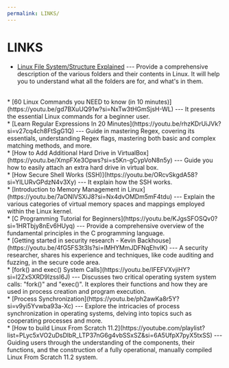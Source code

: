 ```yaml
---
permalink: LINKS/
---
```


# LINKS

* [Linux File System/Structure Explained](https://youtu.be/HbgzrKJvDRw?si=OVMR1tQ-jMckxc1u) --- 
Provide a comprehensive description of the various folders and their contents in Linux.
It will help you to understand what all the folders are for, and what's in them.
<br>
* [60 Linux Commands you NEED to know (in 10 minutes)](https://youtu.be/gd7BXuUQ91w?si=NxTw3tHGmSjsH-WL) --- 
It presents the essential Linux commands for a beginner user.
<br>
* [Learn Regular Expressions In 20 Minutes](https://youtu.be/rhzKDrUiJVk?si=v27cq4ch8FtSgG1Q) --- 
Guide in mastering Regex, covering its essentials, understanding Regex flags, mastering both basic and complex matching methods, and more.
<br>
* [How to Add Additional Hard Drive in VirtualBox](https://youtu.be/XmpFXe3Opws?si=s5Kn-gCypVoN8n5y) --- 
Guide you how to easily attach an extra hard drive in virtual box.
<br>
* [How Secure Shell Works (SSH)](https://youtu.be/ORcvSkgdA58?si=YILURvGPdzN4v3Xy) --- 
It explain how the SSH works.
<br>
* [Introduction to Memory Management in Linux](https://youtu.be/7aONIVSXiJ8?si=Nx4dvOMDm5mF4tdu) --- 
Explain the various categories of virtual memory spaces and mappings employed within the Linux kernel.
<br>
* [C Programming Tutorial for Beginners](https://youtu.be/KJgsSFOSQv0?si=1HRTbjy8nEv6HUyq) --- 
Provide a comprehensive overview of the fundamental principles in the C programming language.
<br>
* [Getting started in security research - Kevin Backhouse](https://youtu.be/4fG5FS3t3ls?si=lMHYMmJDFNqEhvlK) --- 
A security researcher, shares his experience and techniques, like code auditing and fuzzing, in the secure code area.
<br>
* [fork() and exec() System Calls](https://youtu.be/IFEFVXvjiHY?si=I2ZxSXRD9IzssI6J) --- 
Discusses two critical operating system system calls: "fork()" and "exec()". It explores their functions and how they are used in process creation and program execution.
<br>
* [Process Synchronization](https://youtu.be/ph2awKa8r5Y?si=v9yi5Yvwba93a-Xc) ---
Explore the intricacies of process synchronization in operating systems, delving into topics such as cooperating processes and more.
<br>
* [How to build Linux From Scratch 11.2](https://youtube.com/playlist?list=PLyc5xVO2uDsDlbR_LTP37nG6g4vbSSxSZ&si=6A5UfpX7pyX5txSS) ---
Guiding users through the understanding of the components, their functions, and the construction of a fully operational, manually compiled Linux From Scratch 11.2 system.
<br>
